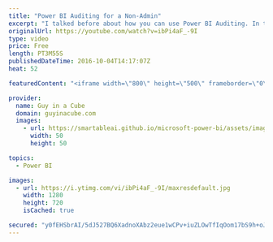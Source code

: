 ```yaml
---
title: "Power BI Auditing for a Non-Admin"
excerpt: "I talked before about how you can use Power BI Auditing. In this video, I look at how a non-admin user can search the audit log.  PATREON: Let's support each other! http://www.patreon.com/guyinacube  LET'S CONNECT!  Guy in a Cube -- https://guyinacube.com -- http://twitter.com/guyinacube -- http://www.facebook.com/guyinacube"
originalUrl: https://youtube.com/watch?v=ibPi4aF_-9I
type: video
price: Free
length: PT3M55S
publishedDateTime: 2016-10-04T14:17:07Z
heat: 52

featuredContent: "<iframe width=\"800\" height=\"500\" frameborder=\"0\" src=\"https://www.youtube.com/embed/ibPi4aF_-9I\" allow=\"accelerometer; autoplay; encrypted-media; gyroscope; picture-in-picture\" allowfullscreen></iframe>"

provider:
  name: Guy in a Cube
  domain: guyinacube.com
  images:
    - url: https://smartableai.github.io/microsoft-power-bi/assets/images/organizations/guyinacube.com-50x50.jpg
      width: 50
      height: 50

topics:
  - Power BI

images:
  - url: https://i.ytimg.com/vi/ibPi4aF_-9I/maxresdefault.jpg
    width: 1280
    height: 720
    isCached: true

secured: "y0fEHSbrAI/5dJ527BQ6XadnoXAbz2eue1wCPv+iuZLOwTfIqOom17bS9h+oJOuI18J5XH1rXqpTjYmHD3Gtydc8nYNiAddTB5PQgWbeEogjcXy9IEqa7DatFU2TzQvIa/vVPmt2RpA84ZReGaC63sRcfd4eoBZMi4HNFOVWYiNenKOLPpVm+3+ln6P1xueyofiVdGb2AdgAdyE3E76Lr5YnobBpzbOjqsVwnG7Gr1miXR3mrvVQxD+brOferJiv2p9oSXPkOibJXeDJ1uUEma10fcZEJX9I0uWr2j3jilIMKu4NMJ4Td9bHl5awJ8c1gJtf5e1NmyzYBP11jw6qnc6I8KWIKYHlL+s2W0SpVsIS4H8H1hZKrmWUnEGcgh4WedqH3C0El2VF9PpsgNTFpg==;PkVmn9onPR+wFXSv5olvlA=="
---
```


